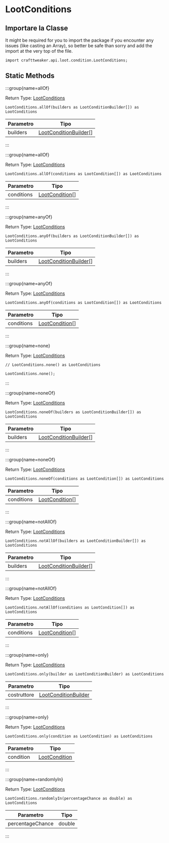 # LootConditions

## Importare la Classe

It might be required for you to import the package if you encounter any issues (like casting an Array), so better be safe than sorry and add the import at the very top of the file.
```zenscript
import crafttweaker.api.loot.condition.LootConditions;
```


## Static Methods

:::group{name=allOf}

Return Type: [LootConditions](/vanilla/api/loot/condition/LootConditions)

```zenscript
LootConditions.allOf(builders as LootConditionBuilder[]) as LootConditions
```

| Parametro | Tipo                                                                               |
| --------- | ---------------------------------------------------------------------------------- |
| builders  | [LootConditionBuilder](/vanilla/api/loot/condition/builder/LootConditionBuilder)[] |


:::

:::group{name=allOf}

Return Type: [LootConditions](/vanilla/api/loot/condition/LootConditions)

```zenscript
LootConditions.allOf(conditions as LootCondition[]) as LootConditions
```

| Parametro  | Tipo                                                         |
| ---------- | ------------------------------------------------------------ |
| conditions | [LootCondition](/vanilla/api/loot/condition/LootCondition)[] |


:::

:::group{name=anyOf}

Return Type: [LootConditions](/vanilla/api/loot/condition/LootConditions)

```zenscript
LootConditions.anyOf(builders as LootConditionBuilder[]) as LootConditions
```

| Parametro | Tipo                                                                               |
| --------- | ---------------------------------------------------------------------------------- |
| builders  | [LootConditionBuilder](/vanilla/api/loot/condition/builder/LootConditionBuilder)[] |


:::

:::group{name=anyOf}

Return Type: [LootConditions](/vanilla/api/loot/condition/LootConditions)

```zenscript
LootConditions.anyOf(conditions as LootCondition[]) as LootConditions
```

| Parametro  | Tipo                                                         |
| ---------- | ------------------------------------------------------------ |
| conditions | [LootCondition](/vanilla/api/loot/condition/LootCondition)[] |


:::

:::group{name=none}

Return Type: [LootConditions](/vanilla/api/loot/condition/LootConditions)

```zenscript
// LootConditions.none() as LootConditions

LootConditions.none();
```

:::

:::group{name=noneOf}

Return Type: [LootConditions](/vanilla/api/loot/condition/LootConditions)

```zenscript
LootConditions.noneOf(builders as LootConditionBuilder[]) as LootConditions
```

| Parametro | Tipo                                                                               |
| --------- | ---------------------------------------------------------------------------------- |
| builders  | [LootConditionBuilder](/vanilla/api/loot/condition/builder/LootConditionBuilder)[] |


:::

:::group{name=noneOf}

Return Type: [LootConditions](/vanilla/api/loot/condition/LootConditions)

```zenscript
LootConditions.noneOf(conditions as LootCondition[]) as LootConditions
```

| Parametro  | Tipo                                                         |
| ---------- | ------------------------------------------------------------ |
| conditions | [LootCondition](/vanilla/api/loot/condition/LootCondition)[] |


:::

:::group{name=notAllOf}

Return Type: [LootConditions](/vanilla/api/loot/condition/LootConditions)

```zenscript
LootConditions.notAllOf(builders as LootConditionBuilder[]) as LootConditions
```

| Parametro | Tipo                                                                               |
| --------- | ---------------------------------------------------------------------------------- |
| builders  | [LootConditionBuilder](/vanilla/api/loot/condition/builder/LootConditionBuilder)[] |


:::

:::group{name=notAllOf}

Return Type: [LootConditions](/vanilla/api/loot/condition/LootConditions)

```zenscript
LootConditions.notAllOf(conditions as LootCondition[]) as LootConditions
```

| Parametro  | Tipo                                                         |
| ---------- | ------------------------------------------------------------ |
| conditions | [LootCondition](/vanilla/api/loot/condition/LootCondition)[] |


:::

:::group{name=only}

Return Type: [LootConditions](/vanilla/api/loot/condition/LootConditions)

```zenscript
LootConditions.only(builder as LootConditionBuilder) as LootConditions
```

| Parametro   | Tipo                                                                             |
| ----------- | -------------------------------------------------------------------------------- |
| costruttore | [LootConditionBuilder](/vanilla/api/loot/condition/builder/LootConditionBuilder) |


:::

:::group{name=only}

Return Type: [LootConditions](/vanilla/api/loot/condition/LootConditions)

```zenscript
LootConditions.only(condition as LootCondition) as LootConditions
```

| Parametro | Tipo                                                       |
| --------- | ---------------------------------------------------------- |
| condition | [LootCondition](/vanilla/api/loot/condition/LootCondition) |


:::

:::group{name=randomlyIn}

Return Type: [LootConditions](/vanilla/api/loot/condition/LootConditions)

```zenscript
LootConditions.randomlyIn(percentageChance as double) as LootConditions
```

| Parametro        | Tipo   |
| ---------------- | ------ |
| percentageChance | double |


:::

